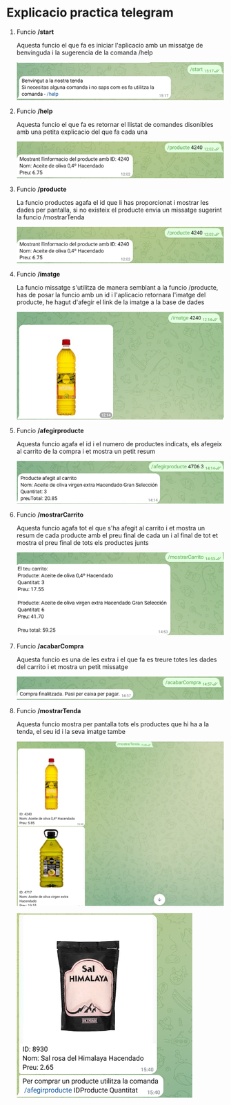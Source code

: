 # Explicacio practica telegram
1. Funcio **/start** 

    Aquesta funcio el que fa es iniciar l'aplicacio amb un missatge de benvinguda i la sugerencia de la comanda /help

    ![alt text](./imatges/image-1.png)

2. Funcio **/help**

    Aquesta funcio el que fa es retornar el llistat de comandes disonibles amb una petita explicacio del que fa cada una

    ![alt text](./imatges/image.png)

3. Funcio **/producte**

    La funcio productes agafa el id que li has proporcionat i mostrar les dades per pantalla, si no existeix el producte envia un missatge sugerint la funcio /mostrarTenda

    ![alt text](./imatges/image.png)

4. Funcio **/imatge**

    La funcio missatge s'utilitza de manera semblant a la funcio /producte, has de posar la funcio amb un id i l'aplicacio retornara l'imatge del producte, he hagut d'afegir el link de la imatge a la base de dades

    ![alt text](./imatges/image1.png)

5. Funcio **/afegirproducte**

    Aquesta funcio agafa el id i el numero de productes indicats, els afegeix al carrito de la compra i et mostra un petit resum

    ![alt text](./imatges/image2.png)
    
6. Funcio **/mostrarCarrito**

    Aquesta funcio agafa tot el que s'ha afegit al carrito i et mostra un resum de cada producte amb el preu final de cada un i al final de tot et mostra el preu final de tots els productes junts

    ![alt text](./imatges/image3.png)

7. Funcio **/acabarCompra**

    Aquesta funcio es una de les extra i el que fa es treure totes les dades del carrito i et mostra un petit missatge

    ![alt text](./imatges/image4.png)

8. Funcio **/mostrarTenda**

    Aquesta funcio mostra per pantalla tots els productes que hi ha a la tenda, el seu id i la seva imatge tambe

    ![alt text](./imatges/image8.png)

    ![alt text](./imatges/image9.png)
